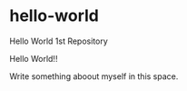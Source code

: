 # hello-world
Hello World 1st Repository

Hello World!!

Write something aboout myself in this space.
